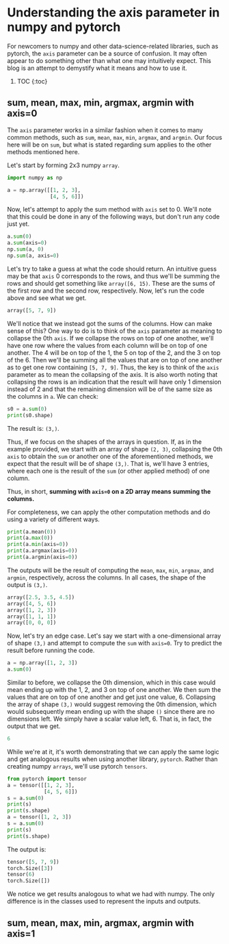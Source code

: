 # Understanding the axis parameter in numpy and pytorch

For newcomers to numpy and other data-science-related libraries, such as pytorch, the `axis` parameter can be a source of confusion. It may often appear to do something other than what one may intuitively expect. This blog is an attempt to demystify what it means and how to use it.

1. TOC
{:toc}

## sum, mean, max, min, argmax, argmin with axis=0

The `axis` parameter works in a similar fashion when it comes to many common methods, such as `sum`, `mean`, `max`, `min`, `argmax`, and `argmin`. Our focus here
will be on `sum`, but what is stated regarding sum applies to the other methods mentioned here.

Let's start by forming 2x3 numpy `array`.

~~~python
import numpy as np

a = np.array([[1, 2, 3],
              [4, 5, 6]])
~~~

Now, let's attempt to apply the sum method with `axis` set to 0. We'll note that this could be done in any of the following ways, but don't run any code just yet.
~~~python
a.sum(0)
a.sum(axis=0)
np.sum(a, 0)
np.sum(a, axis=0)
~~~

Let's try to take a guess at what the code should return. An intuitive guess may be that `axis` 0 corresponds to the rows, and thus we'll be summing the rows and should get something like `array([6, 15)`. These are the sums of the first row and the second row, respectively. Now, let's run the code above and see what we
get.

~~~python
array([5, 7, 9])
~~~

We'll notice that we instead got the sums of the columns. How can make sense of this? One way to do is to think of the `axis` parameter as meaning to collapse the 
0th `axis`. If we collapse the rows on top of one another, we'll have one row where the values from each column will be on top of one another. The 4 will be on top of the 1, the 5 on top of the 2, and the 3 on top of the 6. Then we'll be summing all the values that are on top of one another as to get one row containing
`[5, 7, 9]`. Thus, the key is to think of the `axis` parameter as to mean the collapsing of the axis. It is also worth noting that collapsing the rows is an
indication that the result will have only 1 dimension instead of 2 and that the remaining dimension will be of the same size as the columns in `a`. We can check:
~~~python
s0 = a.sum(0)
print(s0.shape)
~~~
The result is: `(3,)`.

Thus, if we focus on the shapes of the arrays in question. If, as in the example provided, we start with an array of shape `(2, 3)`, collapsing the 0th `axis` to obtain the `sum` or another one of the aforementioned methods, we expect that the result will be of shape `(3,)`. That is, we'll have 3 entries, where each one is the result of the `sum` (or other applied method) of one column.

Thus, in short, **summing with `axis=0` on a 2D array means summing the columns.**

For completeness, we can apply the other computation methods and do using a variety of different ways.
~~~python
print(a.mean(0))
print(a.max(0))
print(a.min(axis=0))
print(a.argmax(axis=0))
print(a.argmin(axis=0))
~~~

The outputs will be the result of computing the `mean`, `max`, `min`, `argmax`, and `argmin`, respectively, across the columns. In all cases, the shape of the
output is `(3,)`.
~~~python
array([2.5, 3.5, 4.5])
array([4, 5, 6])
array([1, 2, 3])
array([1, 1, 1])
array([0, 0, 0])
~~~

Now, let's try an edge case. Let's say we start with a one-dimensional array of shape `(3,)` and attempt to compute the `sum` with `axis=0`. Try to predict the result before running the code.
~~~python
a = np.array([1, 2, 3])
a.sum(0)
~~~
Similar to before, we collapse the 0th dimension, which in this case would mean ending up with the 1, 2, and 3 on top of one another. We then sum the values that
are on top of one another and get just one value, 6. Collapsing the array of shape `(3,)` would suggest removing the 0th dimension, which would subsequently mean
ending up with the shape `()` since there are no dimensions left. We simply have a scalar value left, 6. That is, in fact, the output that we get.

~~~python
6
~~~

While we're at it, it's worth demonstrating that we can apply the same logic and get analogous results when using another library, `pytorch`. Rather than creating numpy `arrays`, we'll use pytorch `tensors`.

```python
from pytorch import tensor
a = tensor([[1, 2, 3],
            [4, 5, 6]])
s = a.sum(0)
print(s)
print(s.shape)
a = tensor([1, 2, 3])
s = a.sum(0)
print(s)
print(s.shape)
```
The output is:
```python
tensor([5, 7, 9])
torch.Size([3])
tensor(6)
torch.Size([])
```
We notice we get results analogous to what we had with numpy. The only difference is in the classes used to represent the inputs and outputs.


## sum, mean, max, min, argmax, argmin with axis=1

